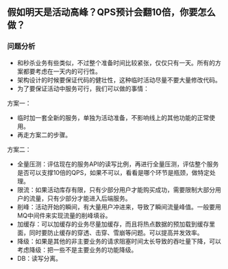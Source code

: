 ## 假如明天是活动高峰？QPS预计会翻10倍，你要怎么做？

### 问题分析
- 和秒杀业务有些类似，不过整个准备时间比较紧张，仅仅只有一天。所有的方案都要考虑在一天内的可行性。
- 架构设计的时候要保证代码的健壮性，这种临时活动尽量不要大量修改代码。
- 为了要保证活动中服务可行，我们可以做的事情：

方案一：
- 临时加一套全新的服务，单独为活动准备，不影响线上的其他功能的正常使用。
- 再走方案二的步骤。

方案二：
- 全量压测：评估现在的服务API的读写比例，再进行全量压测，评估整个服务是否可以支撑10倍的QPS，如果不可以，看看是哪个环节是瓶颈，做特定处理。
- 限流：如果活动库存有限，只有少部分用户才能购买成功，需要限制大部分用户的流量，只有少部分才能进入后端服务。
- 削峰：活动开始的瞬间，有大量用户冲进来，导致了瞬间流量峰值。一般要用MQ中间件来实现流量的削峰填谷。
- 加缓存：可以加缓存的业务尽量加缓存，而且将热点数据的预加载到缓存里面，同时要防止缓存的穿透、击穿、雪崩等问题。可以提高并发效率。
- 降级：如果是其他的非主要业务的请求阻塞时间太长导致的吞吐量下降，可以考虑降级：把一些不是主要业务的功能降级。
- DB：读写分离。
